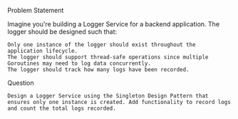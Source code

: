 Problem Statement

Imagine you're building a Logger Service for a backend application. The logger should be designed such that:

    Only one instance of the logger should exist throughout the application lifecycle.
    The logger should support thread-safe operations since multiple Goroutines may need to log data concurrently.
    The logger should track how many logs have been recorded.

Question

    Design a Logger Service using the Singleton Design Pattern that ensures only one instance is created. Add functionality to record logs and count the total logs recorded.
